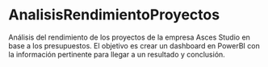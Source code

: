 # AnalisisRendimientoProyectos
Análisis del rendimiento de los proyectos de la empresa Asces Studio en base a los presupuestos. El objetivo es crear un dashboard en PowerBI con la información pertinente para llegar a un resultado y conclusión. 
